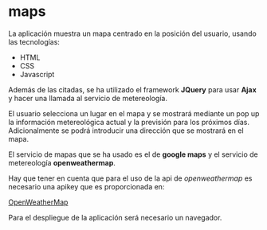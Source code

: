 # maps

La aplicación muestra un mapa centrado en la posición del usuario, usando las tecnologías: 

* HTML
* CSS
* Javascript

Además de las citadas, se ha utilizado el framework **JQuery** para usar **Ajax** y hacer una llamada al servicio de metereología.

El usuario selecciona un lugar en el mapa y se mostrará mediante un pop up la información metereológica actual y la 
previsión para los próximos días. Adicionalmente se podrá introducir una dirección que se mostrará en el mapa.

El servicio de mapas que se ha usado es el de **google maps** y el servicio de metereología **openweathermap**.

Hay que tener en cuenta que para el uso de la api de *openweathermap* es necesario una apikey que es proporcionada en: 

[OpenWeatherMap](www.openweathermap.org "")

Para el despliegue de la aplicación será necesario un navegador.
